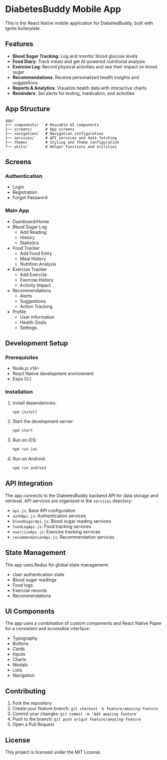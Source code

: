 # DiabetesBuddy Mobile App

This is the React Native mobile application for DiabetesBuddy, built with Ignite boilerplate.

## Features

- **Blood Sugar Tracking**: Log and monitor blood glucose levels
- **Food Diary**: Track meals and get AI-powered nutritional analysis
- **Exercise Log**: Record physical activities and see their impact on blood sugar
- **Recommendations**: Receive personalized health insights and suggestions
- **Reports & Analytics**: Visualize health data with interactive charts
- **Reminders**: Set alerts for testing, medication, and activities

## App Structure

```
app/
├── components/   # Reusable UI components
├── screens/      # App screens
├── navigation/   # Navigation configuration
├── services/     # API services and data fetching
├── theme/        # Styling and theme configuration
└── utils/        # Helper functions and utilities
```

## Screens

### Authentication
- Login
- Registration
- Forgot Password

### Main App
- Dashboard/Home
- Blood Sugar Log
  - Add Reading
  - History
  - Statistics
- Food Tracker
  - Add Food Entry
  - Meal History
  - Nutrition Analysis
- Exercise Tracker
  - Add Exercise
  - Exercise History
  - Activity Impact
- Recommendations
  - Alerts
  - Suggestions
  - Action Tracking
- Profile
  - User Information
  - Health Goals
  - Settings

## Development Setup

### Prerequisites

- Node.js v14+
- React Native development environment
- Expo CLI

### Installation

1. Install dependencies:
   ```bash
   npm install
   ```

2. Start the development server:
   ```bash
   npm start
   ```

3. Run on iOS:
   ```bash
   npm run ios
   ```

4. Run on Android:
   ```bash
   npm run android
   ```

## API Integration

The app connects to the DiabetesBuddy backend API for data storage and retrieval. API services are organized in the `services` directory:

- `api.js`: Base API configuration
- `authApi.js`: Authentication services
- `bloodSugarApi.js`: Blood sugar reading services
- `foodLogApi.js`: Food tracking services
- `exerciseApi.js`: Exercise tracking services
- `recommendationApi.js`: Recommendation services

## State Management

The app uses Redux for global state management:

- User authentication state
- Blood sugar readings
- Food logs
- Exercise records
- Recommendations

## UI Components

The app uses a combination of custom components and React Native Paper for a consistent and accessible interface:

- Typography
- Buttons
- Cards
- Inputs
- Charts
- Modals
- Lists
- Navigation

## Contributing

1. Fork the repository
2. Create your feature branch: `git checkout -b feature/amazing-feature`
3. Commit your changes: `git commit -m 'Add amazing feature'`
4. Push to the branch: `git push origin feature/amazing-feature`
5. Open a Pull Request

## License

This project is licensed under the MIT License. 